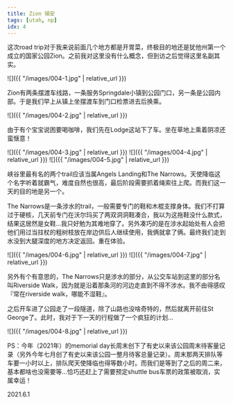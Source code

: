 ```yaml
---
title: Zion 锡安
tags: [utah, np]
idx: 4
---
```


这次road trip对于我来说前面几个地方都是开胃菜，终极目的地还是犹他州第一个成立的国家公园Zion。之前我对这里没有什么概念，但到访之后觉得这里名副其实。

![]({{ "/images/004-1.jpg" | relative_url }})

Zion有两条摆渡车线路，一条服务Springdale小镇到公园门口，另一条是公园内部。于是我们早上从镇上坐摆渡车到门口检票进去后换乘。

![]({{ "/images/004-2.jpg" | relative_url }})

由于有个宝宝说困要喝咖啡，我们先在Lodge这站下了车。坐在草地上乘着阴凉还蛮惬意！

![]({{ "/images/004-3.jpg" | relative_url }})
![]({{ "/images/004-4.jpg" | relative_url }})
![]({{ "/images/004-5.jpg" | relative_url }})

峡谷里最有名的两个trail应该当属Angels Landing和The Narrows。天使降临这个名字听着就霸气，难度自然也很高，最后阶段需要抓着绳索往上爬。而我们这一天的目的地是另一个。

The Narrows是一条涉水的trail，一般需要专门的鞋和木棍支撑身体。我们不打算过于硬核，几天前专门在沃尔玛买了两双洞洞鞋凑合，我以为这拖鞋没什么款式，结果这居然是女鞋…我只好勉为其难地穿了。另外凑巧的是在涉水起始处有人会把他们用过当拄杖的粗树枝放在岸边供后人继续使用，我俩就拿了俩。最终我们走到水没到大腿深度的地方决定返回。重在体验。

![]({{ "/images/004-6.jpg" | relative_url }})
![]({{ "/images/004-7.jpg" | relative_url }})

另外有个有意思的，The Narrows只是涉水的部分，从公交车站到这里的部分名叫Riverside Walk，因为就是沿着那条河的河边走直到不得不涉水。我不由得感叹『常在riverside walk，哪能不湿鞋』。

之后开车进了公园走了一段隧道，除了山路也没啥奇特的，然后就离开前往St George了。此时，我对于下一天的行程做了一个疯狂的计划…

![]({{ "/images/004-8.jpg" | relative_url }})

PS：今年（2021年）的memorial day长周末创下了有史以来该公园周末待客量记录（另外今年七月创了有史以来该公园一整月待客总量记录）。周末那两天排队等车要一小时以上，排队爬天使降临也得等数小时。而我们是等到了之后的周二来，基本都啥也没需要等…恰巧还赶上了需要预定shuttle bus车票的政策被取消，实属幸运！

2021.6.1
